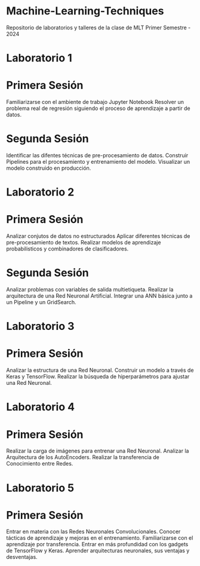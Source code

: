 # Machine-Learning-Techniques
Repositorio de laboratorios y talleres de la clase de MLT
Primer Semestre - 2024

# Laboratorio 1
# Primera Sesión
Familiarizarse con el ambiente de trabajo Jupyter Notebook
Resolver un problema real de regresión siguiendo el proceso de aprendizaje a partir de datos.
# Segunda Sesión
Identificar las difentes técnicas de pre-procesamiento de datos.
Construir Pipelines para el procesamiento y entrenamiento del modelo.
Visualizar un modelo construido en producción.

# Laboratorio 2
# Primera Sesión
Analizar conjutos de datos no estructurados
Aplicar diferentes técnicas de pre-procesamiento de textos.
Realizar modelos de aprendizaje probabilisticos y combinadores de clasificadores.
# Segunda Sesión
Analizar problemas con variables de salida multietiqueta.
Realizar la arquitectura de una Red Neuronal Artificial.
Integrar una ANN básica junto a un Pipeline y un GridSearch.

# Laboratorio 3
# Primera Sesión
Analizar la estructura de una Red Neuronal.
Construir un modelo a través de Keras y TensorFlow.
Realizar la búsqueda de hiperparámetros para ajustar una Red Neuronal.

# Laboratorio 4
# Primera Sesión
Realizar la carga de imágenes para entrenar una Red Neuronal.
Analizar la Arquitectura de los AutoEncoders.
Realizar la transferencia de Conocimiento entre Redes.

# Laboratorio 5
# Primera Sesión
Entrar en materia con las Redes Neuronales Convolucionales.
Conocer tácticas de aprendizaje y mejoras en el entrenamiento.
Familiarizarse con el aprendizaje por transferencia.
Entrar en más profundidad con los gadgets de TensorFlow y Keras.
Aprender arquitecturas neuronales, sus ventajas y desventajas.
